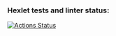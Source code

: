 ### Hexlet tests and linter status:
[![Actions Status](https://github.com/mvarnavskaya/python-project-lvl1/workflows/hexlet-check/badge.svg)](https://github.com/mvarnavskaya/python-project-lvl1/actions)